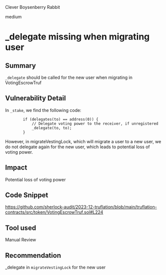 Clever Boysenberry Rabbit

medium

# _delegate missing when migrating user

## Summary

`_delegate` should be called for the new user when migrating in VotingEscrowTruf

## Vulnerability Detail

In `_stake`, we find the following code:

```solidity
        if (delegates(to) == address(0)) {
            // Delegate voting power to the receiver, if unregistered
            _delegate(to, to);
        }
```

However, in migrateVestingLock, which will migrate a user to a new user, we do not delegate again for the new user, which leads to potential loss of voting power. 

## Impact

Potential loss of voting power 

## Code Snippet

https://github.com/sherlock-audit/2023-12-truflation/blob/main/truflation-contracts/src/token/VotingEscrowTruf.sol#L224
## Tool used

Manual Review

## Recommendation
_delegate in `migrateVestingLock` for the new user